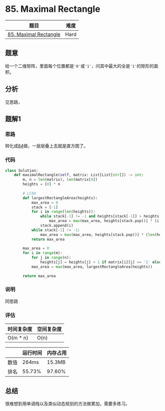 # 85. Maximal Rectangle

| 题目 | 难度 |
| ---- | ---- |
| [85. Maximal Rectangle](https://leetcode.com/problems/maximal-rectangle/) | Hard |

## 题意

给一个二维矩阵，里面每个位置都是`'0'`或`'1'`，问其中最大的全是`'1'`的矩形的面积。

## 分析

见思路，

## 题解1

### 思路

转化成[84](84.md)做，一层层叠上去就是直方图了。

### 代码

```python
class Solution:
    def maximalRectangle(self, matrix: List[List[str]]) -> int:
        m, n = len(matrix), len(matrix[0])
        heights = [0] * n
        
        # LC84
        def largestRectangleArea(heights):
            max_area = 0
            stack = [-1]
            for i in range(len(heights)):
                while stack[-1] != -1 and heights[stack[-1]] > heights[i]:
                    max_area = max(max_area, heights[stack.pop()] * (i - stack[-1] - 1))
                stack.append(i)
            while stack[-1] != -1:
                max_area = max(max_area, heights[stack.pop()] * (len(heights) - stack[-1] - 1))
            return max_area
        
        max_area = 0
        for i in range(m):
            for j in range(n):
                heights[j] = heights[j] + 1 if matrix[i][j] == '1' else 0
            max_area = max(max_area, largestRectangleArea(heights))
                
        return max_area
```

### 说明

同思路

### 评估

| 时间复杂度 | 空间复杂度 |
| ---- | ---- |
| O(m * n) | O(n) |

| | 运行时间 | 内存占用 |
| ---- | ---- | ---- |
| 数值 | 264ms | 15.3MB |
| 排名 | 55.73% | 97.60% |

## 总结

很难想到用单调栈以及类似动态规划的方法做累加，需要多练习。
